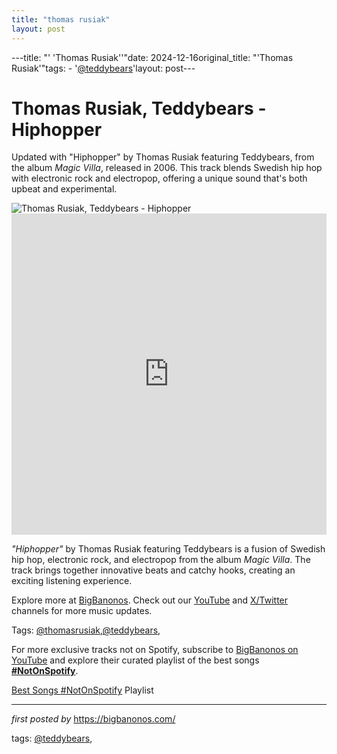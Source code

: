 ```yaml
---
title: "thomas rusiak"
layout: post
---
```

---title: "' 'Thomas Rusiak''"date: 2024-12-16original_title: "'Thomas Rusiak'"tags:  - '[@teddybears](/tags/teddybears/)'layout: post---<!-- Title of the Post --><h1 >Thomas Rusiak, Teddybears - Hiphopper</h1> <!-- Introductory Text --><p >Updated with "Hiphopper" by Thomas Rusiak featuring Teddybears, from the album *Magic Villa*, released in 2006. This track blends Swedish hip hop with electronic rock and electropop, offering a unique sound that's both upbeat and experimental.</p> <!-- Featured Image --><div > <img src="https://i.ytimg.com/vi/9V2I9KUryH8/maxresdefault.jpg" alt="Thomas Rusiak, Teddybears - Hiphopper" /></div> <!-- YouTube Video Embed --><div > <iframe width="100%" height="514" src="https://www.youtube.com/embed/Zr-u2cPJhYw" title="Thomas Rusiak feat. Teddybears Sthlm - Hiphopper" frameborder="0" allow="accelerometer; autoplay; clipboard-write; encrypted-media; gyroscope; picture-in-picture; web-share" referrerpolicy="strict-origin-when-cross-origin" allowfullscreen></iframe></div> <!-- Song Information --><div > <p><em>"Hiphopper"</em> by Thomas Rusiak featuring Teddybears is a fusion of Swedish hip hop, electronic rock, and electropop from the album *Magic Villa*. The track brings together innovative beats and catchy hooks, creating an exciting listening experience.</p></div> <!-- Footer Links --><div > <p>Explore more at <a href="https://bigbanonos.com/" target="_blank">BigBanonos</a>. Check out our <a href="https://www.youtube.com/[@BigBanonos](/tags/BigBanonos/)" target="_blank">YouTube</a> and <a href="https://x.com/bigbanonos" target="_blank">X/Twitter</a> channels for more music updates.</p></div> <!-- Tags --><p >Tags: [@thomasrusiak](/tags/thomasrusiak/),[@teddybears](/tags/teddybears/),</p><!--Subscribe and Playlist Links--><div>    <p>For more exclusive tracks not on Spotify, subscribe to <a href="https://www.youtube.com/[@BigBanonos](/tags/BigBanonos/)" target="_blank">BigBanonos on YouTube</a> and explore their curated playlist of the best songs <strong>[#NotOnSpotify](/tags/NotOnSpotify/)</strong>.</p>    <p><a href="https://www.youtube.com/playlist?list=PLtuNtuTatqI0kFahUCbtbfenC_ET5O_tr" target="_blank">Best Songs [#NotOnSpotify](/tags/NotOnSpotify/) Playlist<br /></a></p></div><hr /><p><em>first posted by</em> <a href="https://bigbanonos.com/" rel="noopener" target="_new">https://bigbanonos.com/</a></p><p>tags: [@teddybears](/tags/teddybears/),</p>